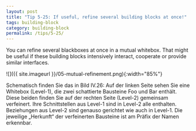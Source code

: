 ```yaml
---
layout: post
title: "Tip 5-25: If useful, refine several building blocks at once!"
tags: building-block
category: building-block
permalink: /tips/5-25/
---
```


You can refine several blackboxes at once in a mutual whitebox. That
might be useful if these building blocks intensively interact,
cooperate or provide similar interfaces.


![]({{ site.imageurl }}/05-mutual-refinement.png){:width="85%"}


Schematisch finden Sie das in Bild IV.26: Auf der linken Seite sehen Sie eine Whitebox (Level-1), die zwei schattierte Bausteine Foo und Bar enthält. Diese beiden finden Sie auf der rechten Seite (Level-2) gemeinsam verfeinert. Ihre Schnittstellen aus Level-1 sind in Level-2 alle enthalten. Beziehungen aus Level-2 sind genauso gerichtet wie auch in Level-1. Die jeweilige „Herkunft“ der verfeinerten Bausteine ist am Präfix der Namen erkennbar.
